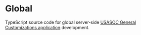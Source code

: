 # Global

TypeScript source code for global server-side [USASOC General Customizations application](https://github.com/erwinel/x_44813_usasoc_cst.git) development.
